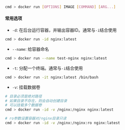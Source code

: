 ```bash
cmd > docker run [OPTIONS] IMAGE [COMMAND] [ARG...]
```

#### 常用选项

- `-d`: 在后台运行容器，并输出容器ID。通常与`-i`结合使用

```bash
cmd > docker run -id nginx:latest
```

- `--name`: 给容器命名

```bash
cmd > docker run --name test-nginx nginx:latest
```

- `-t`: 分配一个终端。通常与`-i`结合使用

```bash
cmd > docker run -it nginx:latest /bin/bash
```

- `-v`: 挂载数据卷

```bash
# 目录必须是绝对路径
# 如果目录不存在，则会自动创建目录
# 可以挂载多个数据卷
cmd > docker run -id -v /nginx:/nginx nginx:latest

# ro参数设置容器对/nginx目录只读
cmd > docker run -id -v /nginx:/nginx:ro nginx:latest
```